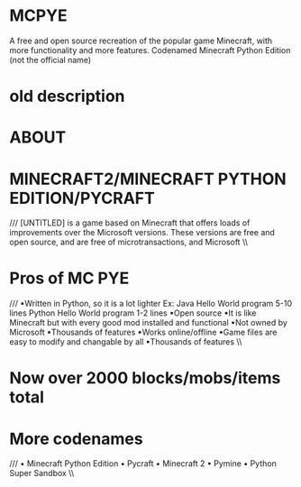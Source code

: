 # MCPYE
A free and open source recreation of the popular game Minecraft, with more functionality and more features. Codenamed Minecraft Python Edition (not the official name)

# old description
# ABOUT
# MINECRAFT2/MINECRAFT PYTHON EDITION/PYCRAFT
///
[UNTITLED] is a game based on Minecraft that offers loads of improvements over the Microsoft versions. These versions are free and open source, and are free of microtransactions, and Microsoft
\\\
# Pros of MC PYE
///
▪Written in Python, so it is a lot lighter
Ex:
Java Hello World program 5-10 lines
Python Hello World program 1-2 lines
▪Open source
▪It is like Minecraft but with every good mod installed and functional
▪Not owned by Microsoft
▪Thousands of features
▪Works online/offline
▪Game files are easy to modify and changable by all
▪Thousands of features
\\\
# Now over 2000 blocks/mobs/items total
# More codenames
///
• Minecraft Python Edition
• Pycraft
• Minecraft 2
• Pymine
• Python Super Sandbox
\\\
